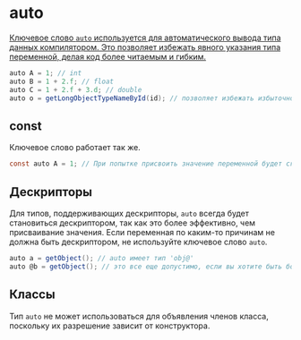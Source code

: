 # auto

<a href="https://www.angelcode.com/angelscript/sdk/docs/manual/doc_datatypes_auto.html"/>

Ключевое слово `auto` используется для автоматического вывода типа данных компилятором. Это позволяет избежать явного
указания типа переменной, делая код более читаемым и гибким.

```C#
auto A = 1; // int
auto B = 1 + 2.f; // float
auto C = 1 + 2.f + 3.d; // double
auto o = getLongObjectTypeNameById(id); // позволяет избежать избыточности для длинных имен типов
```

## const

Ключевое слово [](variable.md#const) работает так же.

```C#
const auto A = 1; // При попытке присвоить значение переменной будет сгенерирована ошибка
```

## Дескрипторы

Для типов, поддерживающих дескрипторы, `auto` всегда будет становиться дескриптором, так как это более эффективно, чем
присваивание значения. Если переменная по каким-то причинам не должна быть дескриптором, не используйте ключевое
слово `auto`.

```C#
auto a = getObject(); // auto имеет тип 'obj@'
auto @b = getObject(); // это все еще допустимо, если вы хотите быть более явным.
```

## Классы

Тип `auto` не может использоваться для объявления членов класса, поскольку их разрешение зависит от конструктора.


